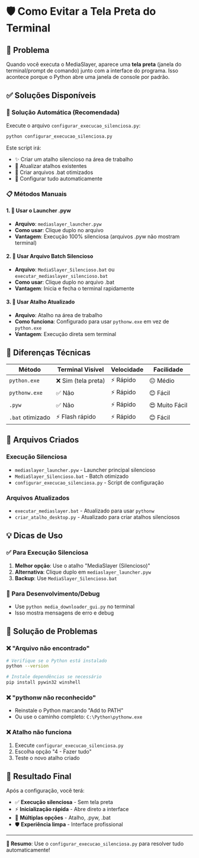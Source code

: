 # 🛡️ Como Evitar a Tela Preta do Terminal

## 🎯 Problema
Quando você executa o MediaSlayer, aparece uma **tela preta** (janela do terminal/prompt de comando) junto com a interface do programa. Isso acontece porque o Python abre uma janela de console por padrão.

## ✅ Soluções Disponíveis

### 🚀 Solução Automática (Recomendada)
Execute o arquivo `configurar_execucao_silenciosa.py`:
```bash
python configurar_execucao_silenciosa.py
```
Este script irá:
- ✨ Criar um atalho silencioso na área de trabalho
- 🔄 Atualizar atalhos existentes
- 📁 Criar arquivos .bat otimizados
- 🎯 Configurar tudo automaticamente

### 📋 Métodos Manuais

#### 1. 🎪 Usar o Launcher .pyw
- **Arquivo**: `mediaslayer_launcher.pyw`
- **Como usar**: Clique duplo no arquivo
- **Vantagem**: Execução 100% silenciosa (arquivos .pyw não mostram terminal)

#### 2. 📁 Usar Arquivo Batch Silencioso
- **Arquivo**: `MediaSlayer_Silencioso.bat` ou `executar_mediaslayer_silencioso.bat`
- **Como usar**: Clique duplo no arquivo .bat
- **Vantagem**: Inicia e fecha o terminal rapidamente

#### 3. 🔗 Usar Atalho Atualizado
- **Arquivo**: Atalho na área de trabalho
- **Como funciona**: Configurado para usar `pythonw.exe` em vez de `python.exe`
- **Vantagem**: Execução direta sem terminal

## 🔧 Diferenças Técnicas

| Método | Terminal Visível | Velocidade | Facilidade |
|--------|------------------|------------|------------|
| `python.exe` | ❌ Sim (tela preta) | ⚡ Rápido | 😐 Médio |
| `pythonw.exe` | ✅ Não | ⚡ Rápido | 😊 Fácil |
| `.pyw` | ✅ Não | ⚡ Rápido | 😍 Muito Fácil |
| `.bat` otimizado | ⚡ Flash rápido | ⚡ Rápido | 😊 Fácil |

## 🎯 Arquivos Criados

### Execução Silenciosa
- `mediaslayer_launcher.pyw` - Launcher principal silencioso
- `MediaSlayer_Silencioso.bat` - Batch otimizado
- `configurar_execucao_silenciosa.py` - Script de configuração

### Arquivos Atualizados
- `executar_mediaslayer.bat` - Atualizado para usar `pythonw`
- `criar_atalho_desktop.py` - Atualizado para criar atalhos silenciosos

## 💡 Dicas de Uso

### ✅ Para Execução Silenciosa
1. **Melhor opção**: Use o atalho "MediaSlayer (Silencioso)"
2. **Alternativa**: Clique duplo em `mediaslayer_launcher.pyw`
3. **Backup**: Use `MediaSlayer_Silencioso.bat`

### 🔧 Para Desenvolvimento/Debug
- Use `python media_downloader_gui.py` no terminal
- Isso mostra mensagens de erro e debug

## 🚨 Solução de Problemas

### ❌ "Arquivo não encontrado"
```bash
# Verifique se o Python está instalado
python --version

# Instale dependências se necessário
pip install pywin32 winshell
```

### ❌ "pythonw não reconhecido"
- Reinstale o Python marcando "Add to PATH"
- Ou use o caminho completo: `C:\Python\pythonw.exe`

### ❌ Atalho não funciona
1. Execute `configurar_execucao_silenciosa.py`
2. Escolha opção "4 - Fazer tudo"
3. Teste o novo atalho criado

## 🎉 Resultado Final

Após a configuração, você terá:
- ✅ **Execução silenciosa** - Sem tela preta
- ⚡ **Inicialização rápida** - Abre direto a interface
- 🎯 **Múltiplas opções** - Atalho, .pyw, .bat
- 🛡️ **Experiência limpa** - Interface profissional

---

**🎯 Resumo**: Use o `configurar_execucao_silenciosa.py` para resolver tudo automaticamente! 